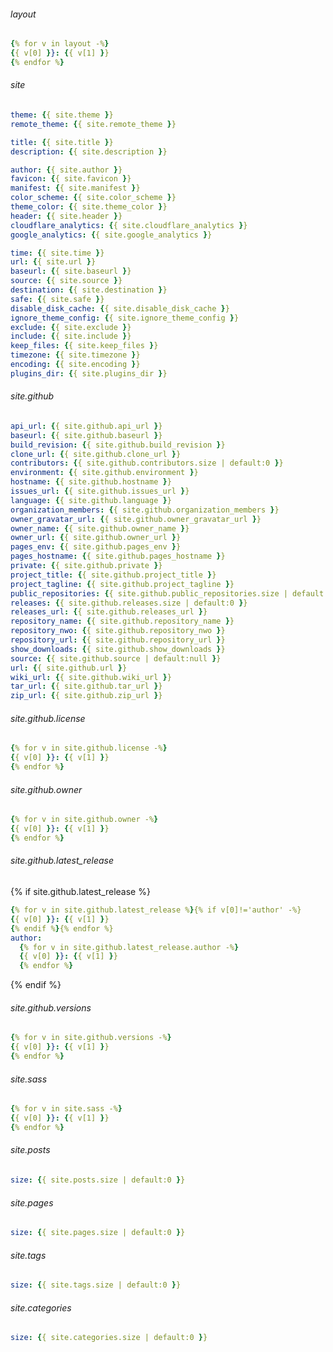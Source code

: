 <style> .markdown-body .highlight pre{max-height:400px} </style>

###### layout

```yml
{% for v in layout -%}
{{ v[0] }}: {{ v[1] }}
{% endfor %}
```

###### site

```yml
theme: {{ site.theme }}
remote_theme: {{ site.remote_theme }}

title: {{ site.title }}
description: {{ site.description }}

author: {{ site.author }}
favicon: {{ site.favicon }}
manifest: {{ site.manifest }}
color_scheme: {{ site.color_scheme }}
theme_color: {{ site.theme_color }}
header: {{ site.header }}
cloudflare_analytics: {{ site.cloudflare_analytics }}
google_analytics: {{ site.google_analytics }}

time: {{ site.time }}
url: {{ site.url }}
baseurl: {{ site.baseurl }}
source: {{ site.source }}
destination: {{ site.destination }}
safe: {{ site.safe }}
disable_disk_cache: {{ site.disable_disk_cache }}
ignore_theme_config: {{ site.ignore_theme_config }}
exclude: {{ site.exclude }}
include: {{ site.include }}
keep_files: {{ site.keep_files }}
timezone: {{ site.timezone }}
encoding: {{ site.encoding }}
plugins_dir: {{ site.plugins_dir }}

```

###### site.github

```yml
api_url: {{ site.github.api_url }}
baseurl: {{ site.github.baseurl }}
build_revision: {{ site.github.build_revision }}
clone_url: {{ site.github.clone_url }}
contributors: {{ site.github.contributors.size | default:0 }}
environment: {{ site.github.environment }}
hostname: {{ site.github.hostname }}
issues_url: {{ site.github.issues_url }}
language: {{ site.github.language }}
organization_members: {{ site.github.organization_members }}
owner_gravatar_url: {{ site.github.owner_gravatar_url }}
owner_name: {{ site.github.owner_name }}
owner_url: {{ site.github.owner_url }}
pages_env: {{ site.github.pages_env }}
pages_hostname: {{ site.github.pages_hostname }}
private: {{ site.github.private }}
project_title: {{ site.github.project_title }}
project_tagline: {{ site.github.project_tagline }}
public_repositories: {{ site.github.public_repositories.size | default:0 }}
releases: {{ site.github.releases.size | default:0 }}
releases_url: {{ site.github.releases_url }}
repository_name: {{ site.github.repository_name }}
repository_nwo: {{ site.github.repository_nwo }}
repository_url: {{ site.github.repository_url }}
show_downloads: {{ site.github.show_downloads }}
source: {{ site.github.source | default:null }}
url: {{ site.github.url }}
wiki_url: {{ site.github.wiki_url }}
tar_url: {{ site.github.tar_url }}
zip_url: {{ site.github.zip_url }}

```

###### site.github.license

```yml
{% for v in site.github.license -%}
{{ v[0] }}: {{ v[1] }}
{% endfor %}
```

###### site.github.owner

```yml
{% for v in site.github.owner -%}
{{ v[0] }}: {{ v[1] }}
{% endfor %}
```

###### site.github.latest_release

{% if site.github.latest_release %}
```yml
{% for v in site.github.latest_release %}{% if v[0]!='author' -%}
{{ v[0] }}: {{ v[1] }}
{% endif %}{% endfor %}
author:
  {% for v in site.github.latest_release.author -%}
  {{ v[0] }}: {{ v[1] }}
  {% endfor %}
```
{% endif %}

###### site.github.versions

```yml
{% for v in site.github.versions -%}
{{ v[0] }}: {{ v[1] }}
{% endfor %}
```

###### site.sass

```yml
{% for v in site.sass -%}
{{ v[0] }}: {{ v[1] }}
{% endfor %}
```

###### site.posts

```yml
size: {{ site.posts.size | default:0 }}
```

###### site.pages

```yml
size: {{ site.pages.size | default:0 }}
```

###### site.tags

```yml
size: {{ site.tags.size | default:0 }}
```

###### site.categories

```yml
size: {{ site.categories.size | default:0 }}
```
